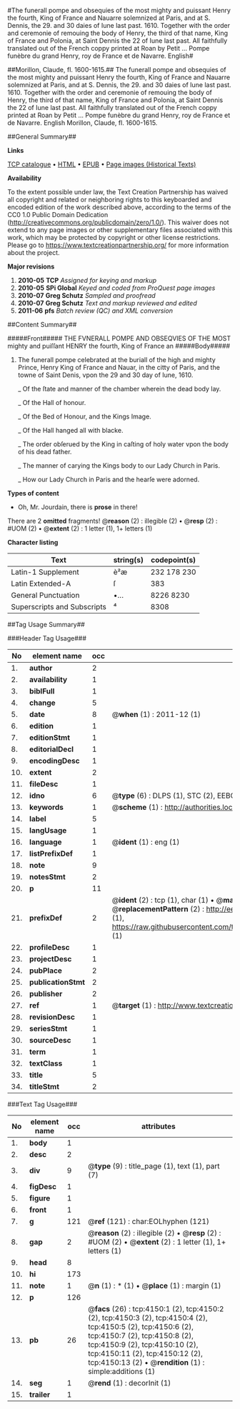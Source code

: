 #The funerall pompe and obsequies of the most mighty and puissant Henry the fourth, King of France and Nauarre solemnized at Paris, and at S. Dennis, the 29. and 30 daies of Iune last past. 1610. Together with the order and ceremonie of remouing the body of Henry, the third of that name, King of France and Polonia, at Saint Dennis the 22 of Iune last past. All faithfully translated out of the French coppy printed at Roan by Petit ... Pompe funèbre du grand Henry, roy de France et de Navarre. English#

##Morillon, Claude, fl. 1600-1615.##
The funerall pompe and obsequies of the most mighty and puissant Henry the fourth, King of France and Nauarre solemnized at Paris, and at S. Dennis, the 29. and 30 daies of Iune last past. 1610. Together with the order and ceremonie of remouing the body of Henry, the third of that name, King of France and Polonia, at Saint Dennis the 22 of Iune last past. All faithfully translated out of the French coppy printed at Roan by Petit ...
Pompe funèbre du grand Henry, roy de France et de Navarre. English
Morillon, Claude, fl. 1600-1615.

##General Summary##

**Links**

[TCP catalogue](http://www.ota.ox.ac.uk/tcp/)  • 
[HTML](http://tei.it.ox.ac.uk/tcp/Texts-HTML/free/A02/A02996.html)  • 
[EPUB](http://tei.it.ox.ac.uk/tcp/Texts-EPUB/free/A02/A02996.epub) • 
[Page images (Historical Texts)](https://historicaltexts.jisc.ac.uk/eebo-99839704e)

**Availability**

To the extent possible under law, the Text Creation Partnership has waived all copyright and related or neighboring rights to this keyboarded and encoded edition of the work described above, according to the terms of the CC0 1.0 Public Domain Dedication (http://creativecommons.org/publicdomain/zero/1.0/). This waiver does not extend to any page images or other supplementary files associated with this work, which may be protected by copyright or other license restrictions. Please go to https://www.textcreationpartnership.org/ for more information about the project.

**Major revisions**

1. __2010-05__ __TCP__ *Assigned for keying and markup*
1. __2010-05__ __SPi Global__ *Keyed and coded from ProQuest page images*
1. __2010-07__ __Greg Schutz__ *Sampled and proofread*
1. __2010-07__ __Greg Schutz__ *Text and markup reviewed and edited*
1. __2011-06__ __pfs__ *Batch review (QC) and XML conversion*

##Content Summary##

#####Front#####
THE FVNERALL POMPE AND OBSEQVIES OF THE MOST mighty and puiſſant HENRY the fourth, King of France an
#####Body#####

1. The funerall pompe celebrated at the buriall of the high and mighty Prince, Henry King of France and Nauar, in the citty of Paris, and the towne of Saint Denis, vpon the 29 and 30 day of Iune, 1610.

    _ Of the ſtate and manner of the chamber wherein the dead body lay.

    _ Of the Hall of honour.

    _ Of the Bed of Honour, and the Kings Image.

    _ Of the Hall hanged all with blacke.

    _ The order obſerued by the King in caſting of holy water vpon the body of his dead father.

    _ The manner of carying the Kings body to our Lady Church in Paris.

    _ How our Lady Church in Paris and the hearſe were adorned.

**Types of content**

  * Oh, Mr. Jourdain, there is **prose** in there!

There are 2 **omitted** fragments! 
 @__reason__ (2) : illegible (2)  •  @__resp__ (2) : #UOM (2)  •  @__extent__ (2) : 1 letter (1), 1+ letters (1)

**Character listing**


|Text|string(s)|codepoint(s)|
|---|---|---|
|Latin-1 Supplement|è²æ|232 178 230|
|Latin Extended-A|ſ|383|
|General Punctuation|•…|8226 8230|
|Superscripts             and Subscripts|⁴|8308|

##Tag Usage Summary##

###Header Tag Usage###

|No|element name|occ|attributes|
|---|---|---|---|
|1.|__author__|2||
|2.|__availability__|1||
|3.|__biblFull__|1||
|4.|__change__|5||
|5.|__date__|8| @__when__ (1) : 2011-12 (1)|
|6.|__edition__|1||
|7.|__editionStmt__|1||
|8.|__editorialDecl__|1||
|9.|__encodingDesc__|1||
|10.|__extent__|2||
|11.|__fileDesc__|1||
|12.|__idno__|6| @__type__ (6) : DLPS (1), STC (2), EEBO-CITATION (1), PROQUEST (1), VID (1)|
|13.|__keywords__|1| @__scheme__ (1) : http://authorities.loc.gov/ (1)|
|14.|__label__|5||
|15.|__langUsage__|1||
|16.|__language__|1| @__ident__ (1) : eng (1)|
|17.|__listPrefixDef__|1||
|18.|__note__|9||
|19.|__notesStmt__|2||
|20.|__p__|11||
|21.|__prefixDef__|2| @__ident__ (2) : tcp (1), char (1)  •  @__matchPattern__ (2) : ([0-9\-]+):([0-9IVX]+) (1), (.+) (1)  •  @__replacementPattern__ (2) : http://eebo.chadwyck.com/downloadtiff?vid=$1&page=$2 (1), https://raw.githubusercontent.com/textcreationpartnership/Texts/master/tcpchars.xml#$1 (1)|
|22.|__profileDesc__|1||
|23.|__projectDesc__|1||
|24.|__pubPlace__|2||
|25.|__publicationStmt__|2||
|26.|__publisher__|2||
|27.|__ref__|1| @__target__ (1) : http://www.textcreationpartnership.org/docs/. (1)|
|28.|__revisionDesc__|1||
|29.|__seriesStmt__|1||
|30.|__sourceDesc__|1||
|31.|__term__|1||
|32.|__textClass__|1||
|33.|__title__|5||
|34.|__titleStmt__|2||


###Text Tag Usage###

|No|element name|occ|attributes|
|---|---|---|---|
|1.|__body__|1||
|2.|__desc__|2||
|3.|__div__|9| @__type__ (9) : title_page (1), text (1), part (7)|
|4.|__figDesc__|1||
|5.|__figure__|1||
|6.|__front__|1||
|7.|__g__|121| @__ref__ (121) : char:EOLhyphen (121)|
|8.|__gap__|2| @__reason__ (2) : illegible (2)  •  @__resp__ (2) : #UOM (2)  •  @__extent__ (2) : 1 letter (1), 1+ letters (1)|
|9.|__head__|8||
|10.|__hi__|173||
|11.|__note__|1| @__n__ (1) : * (1)  •  @__place__ (1) : margin (1)|
|12.|__p__|126||
|13.|__pb__|26| @__facs__ (26) : tcp:4150:1 (2), tcp:4150:2 (2), tcp:4150:3 (2), tcp:4150:4 (2), tcp:4150:5 (2), tcp:4150:6 (2), tcp:4150:7 (2), tcp:4150:8 (2), tcp:4150:9 (2), tcp:4150:10 (2), tcp:4150:11 (2), tcp:4150:12 (2), tcp:4150:13 (2)  •  @__rendition__ (1) : simple:additions (1)|
|14.|__seg__|1| @__rend__ (1) : decorInit (1)|
|15.|__trailer__|1||

